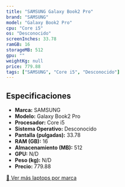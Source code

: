```yaml
---
title: "SAMSUNG Galaxy Book2 Pro"
brand: "SAMSUNG"
model: "Galaxy Book2 Pro"
cpu: "Core i5"
os: "Desconocido"
screenInches: 33.78
ramGB: 16
storageMB: 512
gpu: ""
weightKg: null
price: 779.88
tags: ["SAMSUNG", "Core i5", "Desconocido"]
---
```

## Especificaciones

- **Marca:** SAMSUNG
- **Modelo:** Galaxy Book2 Pro
- **Procesador:** Core i5
- **Sistema Operativo:** Desconocido
- **Pantalla (pulgadas):** 33.78
- **RAM (GB):** 16
- **Almacenamiento (MB):** 512
- **GPU:** N/D
- **Peso (kg):** N/D
- **Precio:** 779.88

[:rocket: Ver más laptops por marca](/brand/samsung)
